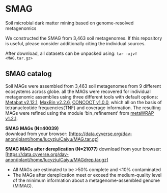 # SMAG
Soil microbial dark matter mining based on genome-resolved metagenomics 

We constructed the SMAG from 3,463 soil metagenomes. If this repository is useful, please consider additionally citing the individual sources.

After download, all datasets can be unpacked using: `tar -xjvf <MAG.tar.gz>`

## SMAG catalog

Soil MAGs were assembled from 3,463 soil metagenomes from 9 different ecosystems across globe. all the MAGs were recovered for individual metagenomic assemblies using three different tools with default options: [Metabat v2.12.1](https://github.com/bioboxes/metaBAT), [MaxBin v2.2.6](https://github.com/movingpictures83/MaxBin), [CONCOCT v1.0.0](https://github.com/ConcoctLang/concoct), which all on the basis of tetranucleotide frequencies(TNF) and coverage information. The resulting MAGs were refined using the module ‘bin_refinement’ from [metaWRAP v1.2.1](https://github.com/bxlab/metaWRAP).

<b>SMAG MAGs (N=40039)</b>   
download from your browser: [https://data.cyverse.org/dav-anon/iplant/home/lucyzju/Caiyu/MAG.tar.gz]

<b>SMAG MAGs after dereplication (N=21077)</b>
download from your browser:[https://data.cyverse.org/dav-anon/iplant/home/lucyzju/Caiyu/MAGdrep.tar.gz]

* All MAGs are estimated to be >50% complete and <10% contaminated
* The MAGs after dereplication meet or exceed the medium-quality level of the minimum information about a metagenome-assembled genome (MIMAG).
